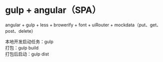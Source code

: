 # gulp + angular（SPA）
angular + gulp + less + browerify + font + uiRouter + mockdata（put、get、post、delete）

本地开发启动任务：gulp   
打包：gulp build   
打包后启动：gulp dist   
